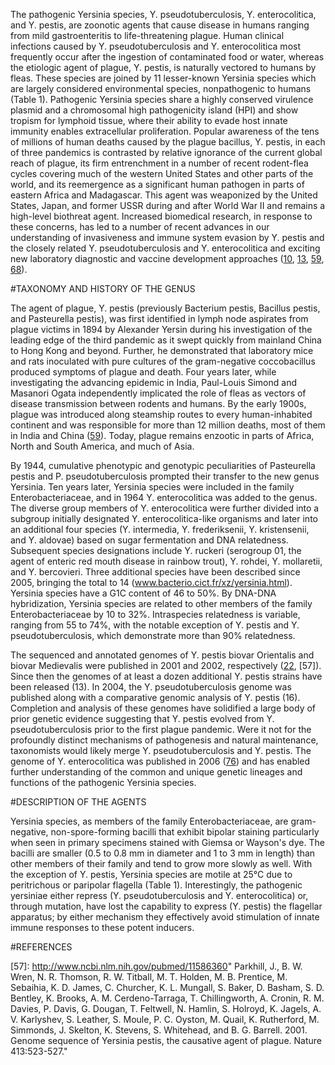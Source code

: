 
The pathogenic Yersinia species, Y. pseudotuberculosis, Y.  enterocolitica, and Y. pestis, are zoonotic agents that cause disease in humans ranging from mild gastroenteritis to life-threatening plague. Human clinical infections caused by Y.  pseudotuberculosis and Y. enterocolitica most frequently occur after the ingestion of contaminated food or water, whereas the etiologic agent of plague, Y. pestis, is naturally vectored to humans by fleas. These species are joined by 11 lesser-known Yersinia species which are largely considered environmental species, nonpathogenic to humans (Table 1). Pathogenic Yersinia species share a highly conserved virulence plasmid and a chromosomal high pathogenicity island (HPI) and show tropism for lymphoid tissue, where their ability to evade host innate immunity enables extracellular proliferation. Popular awareness of the tens of millions of human deaths caused by the plague bacillus, Y. pestis, in each of three pandemics is contrasted by relative ignorance of the current global reach of plague, its firm entrenchment in a number of recent rodent-flea cycles covering much of the western United States and other parts of the world, and its reemergence as a significant human pathogen in parts of eastern Africa and Madagascar. This agent was weaponized by the United States, Japan, and former USSR during and after World War II and remains a high-level biothreat agent. Increased biomedical research, in response to these concerns, has led to a number of recent advances in our understanding of invasiveness and immune system evasion by Y. pestis and the closely related Y. pseudotuberculosis and Y. enterocolitica and exciting new laboratory diagnostic and vaccine development approaches ([10], [13], [59], [68]).

#TAXONOMY AND HISTORY OF THE GENUS

The agent of plague, Y. pestis (previously Bacterium pestis, Bacillus pestis, and Pasteurella pestis), was first identified in lymph node aspirates from plague victims in 1894 by Alexander Yersin during his investigation of the leading edge of the third pandemic as it swept quickly from mainland China to Hong Kong and beyond. Further, he demonstrated that laboratory mice and rats inoculated with pure cultures of the gram-negative coccobacillus produced symptoms of plague and death. Four years later, while investigating the advancing epidemic in India, Paul-Louis Simond and Masanori Ogata independently implicated the role of fleas as vectors of disease transmission between rodents and humans. By the early 1900s, plague was introduced along steamship routes to every human-inhabited continent and was responsible for more than 12 million deaths, most of them in India and China ([59]). Today, plague remains enzootic in parts of Africa, North and South America, and much of Asia.

By 1944, cumulative phenotypic and genotypic peculiarities of Pasteurella pestis and P. pseudotuberculosis prompted their transfer to the new genus Yersinia. Ten years later, Yersinia species were included in the family Enterobacteriaceae, and in 1964 Y. enterocolitica was added to the genus.  The diverse group members of Y. enterocolitica were further divided into a subgroup initially designated Y. enterocolitica-like organisms and later into an additional four species (Y.  intermedia, Y. frederiksenii, Y. kristensenii, and Y. aldovae) based on sugar fermentation and DNA relatedness. Subsequent species designations include Y. ruckeri (serogroup 01, the agent of enteric red mouth disease in rainbow trout), Y. rohdei, Y. mollaretii, and Y. bercovieri. Three additional species have been described since 2005, bringing the total to 14 (www.bacterio.cict.fr/xz/yersinia.html).  Yersinia species have a G1C content of 46 to 50%.  By DNA-DNA hybridization, Yersinia species are related to other members of the family Enterobacteriaceae by 10 to 32%. Intraspecies relatedness is variable, ranging from 55 to 74%, with the notable exception of Y. pestis and Y. pseudotuberculosis, which demonstrate more than 90% relatedness.

The sequenced and annotated genomes of Y. pestis biovar Orientalis and biovar Medievalis were published in 2001 and 2002, respectively ([22], [57]). Since then the genomes of at least a dozen additional Y. pestis strains have been released (13). In 2004, the Y. pseudotuberculosis genome was published along with a comparative genomic analysis of Y.  pestis (16). Completion and analysis of these genomes have solidified a large body of prior genetic evidence suggesting that Y. pestis evolved from Y. pseudotuberculosis prior to the first plague pandemic. Were it not for the profoundly distinct mechanisms of pathogenesis and natural maintenance, taxonomists would likely merge Y. pseudotuberculosis and Y. pestis. The genome of Y. enterocolitica was published in 2006 ([76]) and has enabled further understanding of the common and unique genetic lineages and functions of the pathogenic Yersinia species.

#DESCRIPTION OF THE AGENTS

Yersinia species, as members of the family Enterobacteriaceae, are gram-negative, non-spore-forming bacilli that exhibit bipolar staining particularly when seen in primary specimens stained with Giemsa or Wayson's dye. The bacilli are smaller (0.5 to 0.8 mm in diameter and 1 to 3 mm in length) than other members of their family and tend to grow more slowly as well. With the exception of Y. pestis, Yersinia species are motile at 25°C due to peritrichous or paripolar flagella (Table 1). Interestingly, the pathogenic yersiniae either repress (Y. pseudotuberculosis and Y. enterocolitica) or, through mutation, have lost the capability to express (Y.  pestis) the flagellar apparatus; by either mechanism they effectively avoid stimulation of innate immune responses to these potent inducers.

#REFERENCES

[10]: http://www.ncbi.nlm.nih.gov/pubmed/19606935 "Butler, T. 2009. Plague into the 21st century. Clin. Infect. Dis. 49:736-742"  

[13]: http://www.ncbi.nlm.nih.gov/pubmed/15358858 "Chain, P. S., E. Carniel, F. W. Larimer, J. Lamerdin, P. O.  Stoutland, W. M. Regala, A. M. Georgescu, L. M. Vergez, M. L. Land, V. L. Motin, R. R. Brubaker, J. Fowler, J.  Hinnebusch, M. Marceau, C. Medigue, M. Simonet, V.  Chenal-Francisque, B. Souza, D. Dacheux, J. M. Elliott, A.  Derbise, L. J. Hauser, and E. Garcia. 2004. Insights into the evolution of Yersinia pestis through whole-genome comparison with Yersinia pseudotuberculosis. Proc. Natl. Acad. Sci. USA 101:13826-13831"

[16]: http://www.ncbi.nlm.nih.gov/pubmed/18466178 "Chen, C. L., J. C. Yu, S. Holme, M. R. Jacobs, R. Yomtovian, and C. P. McDonald. 2008. Detection of bacteria in stored red cell products using a culture-based bacterial detection system.  Transfusion 48:1550-1557" 

[22]: http://www.ncbi.nlm.nih.gov/pubmed/12142430 "Deng, W., V. Burland, G. Plunkett III, A. Boutin, G. F.  Mayhew, P. Liss, N. T. Perna, D. J. Rose, B. Mau, S. Zhou, D.  C. Schwartz, J. D. Fetherston, L. E. Lindler, R. R. Brubaker, G. V. Plano, S. C. Straley, K. A. McDonough, M. L. Nilles, J. S. Matson, F. R. Blattner, and R. D. Perry. 2002. Genome sequence of Yersinia pestis KIM. J. Bacteriol. 184:4601-4611."

[57]: http://www.ncbi.nlm.nih.gov/pubmed/11586360" Parkhill, J., B. W. Wren, N. R. Thomson, R. W. Titball, M. T. Holden, M. B. Prentice, M. Sebaihia, K. D. James, C. Churcher, K. L. Mungall, S. Baker, D. Basham, S. D. Bentley, K. Brooks, A. M. Cerdeno-Tarraga, T.  Chillingworth, A. Cronin, R. M. Davies, P. Davis, G. Dougan, T. Feltwell, N. Hamlin, S. Holroyd, K. Jagels, A. V.  Karlyshev, S. Leather, S. Moule, P. C. Oyston, M. Quail, K.  Rutherford, M. Simmonds, J. Skelton, K. Stevens, S. Whitehead, and B. G. Barrell. 2001. Genome sequence of Yersinia pestis, the causative agent of plague. Nature 413:523-527." 

[59]: http://www.ncbi.nlm.nih.gov/pubmed/8993858 "Perry, R. D., and J. D. Fetherston. 1997. Yersinia pestis--etiologic agent of plague. Clin. Microbiol. Rev. 10:35-66."

[68]: http://www.ncbi.nlm.nih.gov/pubmed/18324890 "Smiley, S. T. 2008. Current challenges in the development of vaccines for pneumonic plague. Expert Rev. Vaccines 7:209-221."

[76]: http://www.ncbi.nlm.nih.gov/pubmed/17173484 "Thomson, N. R., S. Howard, B. W. Wren, M. T. Holden, L. Crossman, G. L. Challis, C. Churcher, K. Mungall, K.  Brooks, T. Chillingworth, T. Feltwell, Z. Abdellah, H.  Hauser, K. Jagels, M. Maddison, S. Moule, M. Sanders, S.  Whitehead, M. A. Quail, G. Dougan, J. Parkhill, and M.  B. Prentice. 2006. The complete genome sequence and comparative genome analysis of the high pathogenicity Yersinia enterocolitica strain 8081. PLoS Genet. 2:e206."


